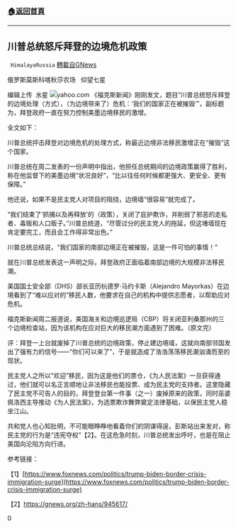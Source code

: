 ###  [:house:返回首頁](https://github.com/ourhimalayas/txt)
---

## 川普总统怒斥拜登的边境危机政策
` HimalayaRussia` [轉載自GNews](https://gnews.org/zh-hans/962997/)

俄罗斯莫斯科喀秋莎农场   仰望七星

编辑上传  水星
![]()![](https://gnews.org/wp-content/uploads/2021/03/B-4-4.jpg)yahoo.com
《福克斯新闻》刚刚发文，题目“川普总统怒斥拜登的边境处理（方式），（为边境带来了）危机：‘我们的国家正在被摧毁’”，副标题为，拜登政府一直在努力控制美墨边境移民的激增。

全文如下：

川普总统抨击拜登对边境危机的处理方式，称最近边境非法移民激增正在“摧毁”这个国家。

川普总统在周二发表的一份声明中指出，他担任总统期间的边境政策赢得了胜利，称在他监督下的美墨边境“状况良好”，“比以往任何时候都更强大、更安全、更有保障。”

他还说，如果不是民主党人对项目的阻挠，边境墙“很容易”就完成了。

“我们结束了‘抓捕以及再释放’的（政策），关闭了庇护欺诈，并削弱了邪恶的走私者、毒贩和人口贩子。”川普总统道，“尽管过分的民主党人的拖延，但这堵墙现在肯定要完工，而且会工作得非常出色。”

川普总统总结说，“我们国家的南部边境正在被摧毁，这是一件可怕的事情！”

就在川普总统发表这一声明之际，拜登政府正面临着南部边境的大规模非法移民潮。

美国国土安全部（DHS）部长亚历杭德罗·马约卡斯（Alejandro Mayorkas）在边境看到了“难以应对的”移民人数，他要求在自己的机构中提供志愿者，以帮助应对危机。

福克斯新闻周二报道说，美国海关和边境巡逻局（CBP）将关闭亚利桑那州的三个边境检查站，因为该机构在应对巨大的移民潮方面遇到了困难。（原文完）

评：拜登一上台就废掉了川普总统的边境政策，停止建边境墙，这就向南部邻国发出了强有力的信号——“你们可以来了”，于是就造成了浩浩荡荡移民潮汹涌而至的现状。

民主党人之所以“欢迎”移民，因为这是他们的票仓，《为人民法案》一旦获得通过，他们就可以名正言顺地让非法移民也能投票、成为民主党的支持者。这里隐藏了民主党不可告人的目的，拜登登台第一件事（之一）废掉原来的政策，同时巫婆佩洛西主导推动《为人民法案》，为选票欺诈舞弊奠定法律基础，以保民主党人稳坐江山。

共和党人也心知肚明，不可能眼睁睁地看着你们的阴谋得逞，彭斯站出来发对，称民主党的行为是“违宪夺权”【2】。在这危急时刻，川普总统发出呼吁，也是在阻止美国向沦陷方向行进。

参考链接：

【1】[https://www.foxnews.com/politics/trump-biden-border-crisis-immigration-surge](https://www.foxnews.com/politics/trump-biden-border-crisis-immigration-surge)

【2】https://gnews.org/zh-hans/945617/

0
